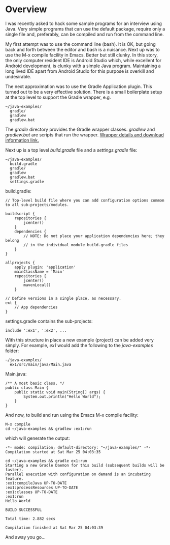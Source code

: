 # Overview

I was recently asked to hack some sample programs for an interview using Java.  Very simple programs that can use the default package, require only a single file and, preferably, can be compiled and run from the command line.

My first attempt was to use the command line (bash).  It is OK, but going back and forth between the editor and bash is a nuisance. Next up was to use the M-x compile facility in Emacs.  Better but still clunky.  In this story, the only computer resident IDE is Android Studio which, while excellent for Android development, is clunky with a simple Java program.  Maintaining a long lived IDE apart from Android Studio for this purpose is overkill and undesirable.

The next approximation was to use the Gradle Application plugin.  This turned out to be a very effective solution.  There is a small boilerplate setup at the top level to support the Gradle wrapper, e.g.

    ~/java-examples/
      gradle/
      gradlew
      gradlew.bat

The *gradle* directory provides the Gradle wrapper classes.  *gradlew* and *gradlew.bat* are scripts that run the wrapper. [Wrapper details and download information link.](https://docs.gradle.org/current/userguide/gradle_wrapper.html)

Next up is a top level *build.gradle* file and a *settings.gradle* file:

    ~/java-examples/
      build.gradle
      gradle/
      gradlew
      gradlew.bat
      settings.gradle


build.gradle:

    // Top-level build file where you can add configuration options common to all sub-projects/modules.

    buildscript {
        repositories {
            jcenter()
        }
        dependencies {
            // NOTE: Do not place your application dependencies here; they belong
            // in the individual module build.gradle files
        }
    }

    allprojects {
        apply plugin: 'application'
        mainClassName = 'Main'
        repositories {
            jcenter()
            mavenLocal()
        }

    // Define versions in a single place, as necessary.
    ext {
        // App dependencies
    }

settings.gradle contains the sub-projects:

    include ':ex1', ':ex2', ...

With this structure in place a new example (project) can be added very simply.  For example, _ex1_ would add the following to the *java-examples* folder:

    ~/java-examples/
      ex1/src/main/java/Main.java

Main.java:

    /** A most basic class. */
    public class Main {
        public static void main(String[] args) {
            System.out.println("Hello World");
        }
    }

And now, to build and run using the Emacs M-x compile facility:

    M-x compile
    cd ~/java-examples && gradlew :ex1:run

which will generate the output:

    -*- mode: compilation; default-directory: "~/java-examples/" -*-
    Compilation started at Sat Mar 25 04:03:35

    cd ~/java-examples && gradle ex1:run
    Starting a new Gradle Daemon for this build (subsequent builds will be faster).
    Parallel execution with configuration on demand is an incubating feature.
    :ex1:compileJava UP-TO-DATE
    :ex1:processResources UP-TO-DATE
    :ex1:classes UP-TO-DATE
    :ex1:run
    Hello World

    BUILD SUCCESSFUL

    Total time: 2.882 secs

    Compilation finished at Sat Mar 25 04:03:39

And away you go...
